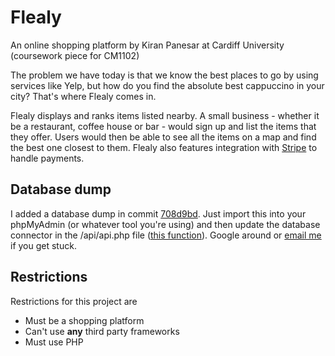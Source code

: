 Flealy
======

An online shopping platform by Kiran Panesar at Cardiff University (coursework piece for CM1102)

The problem we have today is that we know the best places to go by using services like Yelp, but how do you find the absolute best cappuccino in your city? That's where Flealy comes in. 

Flealy displays and ranks items listed nearby. A small business - whether it be a restaurant, coffee house or bar - would sign up and list the items that they offer. Users would then be able to see all the items on a map and find the best one closest to them. Flealy also features integration with [Stripe](http://stripe.com/) to handle payments.

Database dump
------
I added a database dump in commit [708d9bd](https://github.com/KiranPanesar/Flealy/commit/708d9bda575bf61679085357c50d8f8cc4dd4efd). Just import this into your phpMyAdmin (or whatever tool you're using) and then update the database connector in the /api/api.php file ([this function](https://github.com/KiranPanesar/Flealy/blob/master/api/api.php#L145)). Google around or [email me](mailto:kiransinghpanesar@googlemail.com) if you get stuck.

Restrictions
------
Restrictions for this project are
* Must be a shopping platform
* Can't use **any** third party frameworks
* Must use PHP
